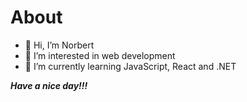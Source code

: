 <h1>About</h1>

- 👋 Hi, I’m Norbert
- 👀 I’m interested in web development
- 🌱 I’m currently learning JavaScript, React and .NET

***Have a nice day!!!***

<!---
Norbert731/Norbert731 is a ✨ special ✨ repository because its `README.md` (this file) appears on your GitHub profile.
You can click the Preview link to take a look at your changes.
--->
